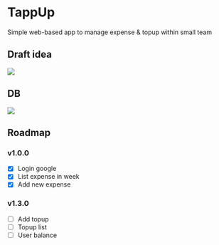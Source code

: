 # TappUp
Simple web-based app to manage expense &amp; topup within small team

## Draft idea

![](https://i.imgur.com/TnFyAuA.png)

## DB

![](https://i.imgur.com/nHwGGVT.png)

## Roadmap

### v1.0.0
- [x] Login google
- [x] List expense in week
- [x] Add new expense

### v1.3.0
- [ ] Add topup
- [ ] Topup list
- [ ] User balance
